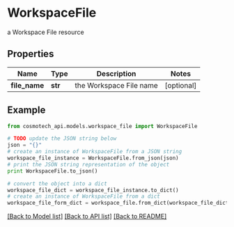 # WorkspaceFile

a Workspace File resource

## Properties

Name | Type | Description | Notes
------------ | ------------- | ------------- | -------------
**file_name** | **str** | the Workspace File name | [optional] 

## Example

```python
from cosmotech_api.models.workspace_file import WorkspaceFile

# TODO update the JSON string below
json = "{}"
# create an instance of WorkspaceFile from a JSON string
workspace_file_instance = WorkspaceFile.from_json(json)
# print the JSON string representation of the object
print WorkspaceFile.to_json()

# convert the object into a dict
workspace_file_dict = workspace_file_instance.to_dict()
# create an instance of WorkspaceFile from a dict
workspace_file_form_dict = workspace_file.from_dict(workspace_file_dict)
```
[[Back to Model list]](../README.md#documentation-for-models) [[Back to API list]](../README.md#documentation-for-api-endpoints) [[Back to README]](../README.md)


